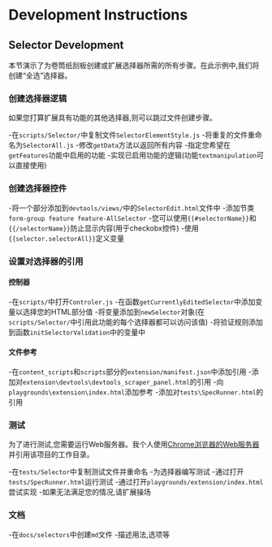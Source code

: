# Development Instructions

## Selector Development

本节演示了为卷筒纸刮板创建或扩展选择器所需的所有步骤。在此示例中,我们将创建“全选”选择器。

### 创建选择器逻辑
如果您打算扩展具有功能的其他选择器,则可以跳过文件创建步骤。

-在`scripts/Selector/`中复制文件`SelectorElementStyle.js`
-将重复的文件重命名为`SelectorAll.js`
-修改`getData`方法以返回所有内容
-指定您希望在`getFeatures`功能中启用的功能
-实现已启用功能的逻辑(功能`textmanipulation`可以直接使用)

### 创建选择器控件

-将一个部分添加到`devtools/views/`中的`SelectorEdit.html`文件中
-添加节类`form-group feature feature-AllSelector`
-您可以使用`{{#selectorName}}`和`{{/selectorName}}`防止显示内容(用于checkobx控件)
-使用`{{selector.selectorAll}}`定义变量


### 设置对选择器的引用

#### 控制器

-在`scripts/`中打开`Controler.js`
-在函数`getCurrentlyEditedSelector`中添加变量以选择您的HTML部分值
-将变量添加到`newSelector`对象(在`scripts/Selector/`中引用此功能的每个选择器都可以访问该值)
-将验证规则添加到函数`initSelectorValidation`中的变量中


#### 文件参考

-在`content_scripts`和`scripts`部分的`extension/manifest.json`中添加引用
-添加对`extension\devtools\devtools_scraper_panel.html`的引用
-向`playgrounds\extension\index.html`添加参考
-添加对`tests\SpecRunner.html`的引用


### 测试

为了进行测试,您需要运行Web服务器。我个人使用[Chrome浏览器的Web服务器](https://chrome.google.com/webstore/detail/web-server-for-chrome/ofhbbkphhbklhfoeikjpcbhemlocgigb)并引用该项目的工作目录。

-在`tests/Selector`中复制测试文件并重命名
-为选择器编写测试
-通过打开`tests/SpecRunner.html`运行测试
-通过打开`playgrounds/extension/index.html`尝试实现
-如果无法满足您的情况,请扩展操场

### 文档

-在`docs/selectors`中创建`md`文件
-描述用法,选项等